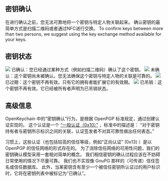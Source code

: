 [//]: # (注意：请把每个句子放在单独一行中， Transifex 将把每一行放置在独立的翻译表单内！)

## 密钥确认
在进行确认之前，您无法可靠地将一个密钥与特定人物关联起来。
确认密钥的最简单方式是扫描二维码或者通过NFC进行交换。
To confirm keys between more than two persons, we suggest using the key exchange method available for your keys.

## 密钥状态

<img src="status_signature_verified_cutout_24dp"/>  
已确认：您已经通过某种方式（例如扫描二维码）确认了这个密钥。  
<img src="status_signature_unverified_cutout_24dp"/>  
未确认：这个密钥尚未被确认。您无法确保这个密钥与特定人物的关联是可靠的。  
<img src="status_signature_expired_cutout_24dp"/>  
已过期：这个密钥不再有效。只有它的拥有者能扩展它的有效期。  
<img src="status_signature_revoked_cutout_24dp"/>  
已吊销：这个密钥不再有效。它已经被所有者声明为已吊销状态。

## 高级信息
OpenKeychain 中的“密钥确认”行为，是根据 OpenPGP 标准规定，通过创建认证实现的。
这个认证是一个 [“一般认证（0x10）”](http://tools.ietf.org/html/rfc4880#section-5.2.1) ，标准中的描述是：
“对于密钥持有者与密钥所示标识之间的关联，认证签发者不对其可靠性做出任何表态。”

习惯上，这些认证（也包括较高的信任等级，例如“正向认证” (0x13) ）是以 OpenPGP 的信任网络的形式存在的。
为了消除信任网络的可用性问题，我们的密钥确认模型采用一套相对简单的概念。
我们相信密钥的确认过程应该在不妨碍日常使用的情况下尽量可靠。
我们也不实现像 GnuPG 那样的（可传递）信任签名或信任数据库。
此外，当某密钥含有至少一个被信任密钥所认证过的用户标识时，它将在密钥列表中被标记为“已确认”。